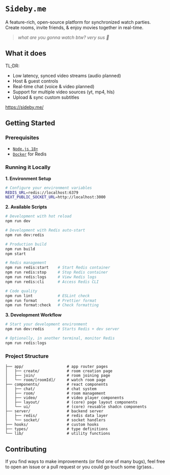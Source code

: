 # `Sideby.me`

A feature-rich, open-source platform for synchronized watch parties. Create rooms, invite friends, & enjoy movies together in real-time.

> _what are you gonna watch btw? very sus 👀_

## What it does

TL;DR:

- Low latency, synced video streams (audio planned)
- Host & guest controls
- Real-time chat (voice & video planned)
- Support for multiple video sources (yt, mp4, hls)
- Upload & sync custom subtitles

https://sideby.me/

## Getting Started

### Prerequisites

- [`Node.js 18+`](https://nodejs.org/en)
- [`Docker`](https://www.docker.com/) for Redis

### Running it Locally

**1. Environment Setup**

```bash
# Configure your environment variables
REDIS_URL=redis://localhost:6379
NEXT_PUBLIC_SOCKET_URL=http://localhost:3000
```

**2. Available Scripts**

```bash
# Development with hot reload
npm run dev

# Development with Redis auto-start
npm run dev:redis

# Production build
npm run build
npm start

# Redis management
npm run redis:start    # Start Redis container
npm run redis:stop     # Stop Redis container
npm run redis:logs     # View Redis logs
npm run redis:cli      # Access Redis CLI

# Code quality
npm run lint           # ESLint check
npm run format         # Prettier format
npm run format:check   # Check formatting
```

**3. Development Workflow**

```bash
# Start your development environment
npm run dev:redis      # Starts Redis + dev server

# Optionally, in another terminal, monitor Redis
npm run redis:logs
```

### Project Structure

```
├── app/                   # app router pages
│   ├── create/            # room creation page
│   ├── join/              # room joining page
│   └── room/[roomId]/     # watch room page
├── components/            # react components
│   ├── chat/              # chat system
│   ├── room/              # room management
│   ├── video/             # video player components
│   ├── layout/            # (core) page layout components
│   └── ui/                # (core) reusable shadcn components
├── server/                # backend server
│   ├── redis/             # redis data layer
│   └── socket/            # socket handlers
├── hooks/                 # custom hooks
├── types/                 # type definitions
└── lib/                   # utility functions
```

## Contributing

If you find ways to make improvements (or find one of many bugs), feel free to open an issue or a pull request or you could go touch some (gr)ass..
